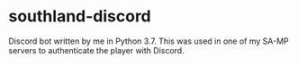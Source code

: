 # southland-discord
Discord bot written by me in Python 3.7.
This was used in one of my SA-MP servers to authenticate the player with Discord.
